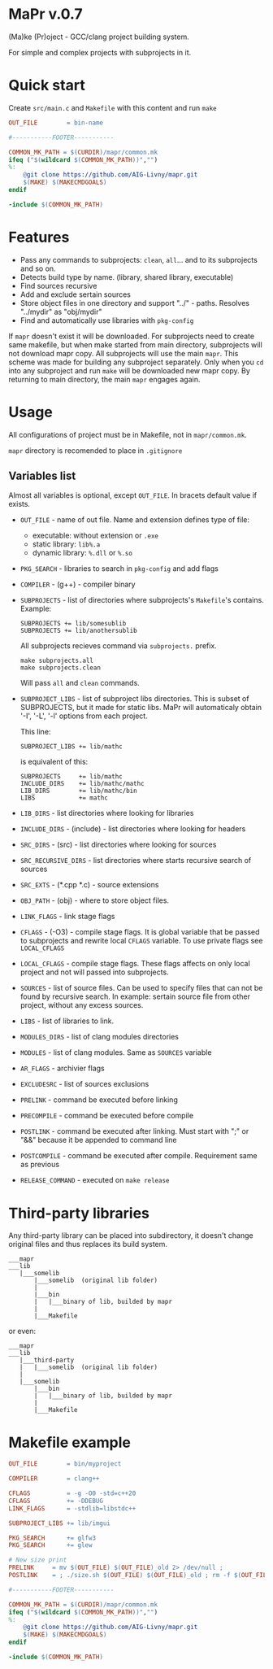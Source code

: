 # MaPr v.0.7

(Ma)ke (Pr)oject - GCC/clang project building system. 

For simple and complex projects with subprojects in it. 

# Quick start
Create `src/main.c` and `Makefile` with this content and run `make`
```Makefile
OUT_FILE        = bin-name

#-----------FOOTER-----------

COMMON_MK_PATH = $(CURDIR)/mapr/common.mk
ifeq ("$(wildcard $(COMMON_MK_PATH))","")
%:
	@git clone https://github.com/AIG-Livny/mapr.git
	$(MAKE) $(MAKECMDGOALS)
endif

-include $(COMMON_MK_PATH) 
```

# Features
- Pass any commands to subprojects: `clean`, `all`... and to its subprojects and so on.
- Detects build type by name. (library, shared library, executable)
- Find sources recursive
- Add and exclude sertain sources
- Store object files in one directory and support "../" - paths. Resolves "../mydir" as "obj/mydir"
- Find and automatically use libraries with `pkg-config`

If `mapr` doesn't exist it will be downloaded. 
For subprojects need to create same makefile, but when make started from main directory, subprojects will not download mapr copy. All subprojects will use the main `mapr`. This scheme was made for building any subproject separately. Only when you `cd` into any subproject and run `make` will be downloaded new mapr copy. By returning to main directory, the main `mapr` engages again.

# Usage
All configurations of project must be in Makefile, not in `mapr/common.mk`.

`mapr` directory is recomended to place in `.gitignore` 

## Variables list
Almost all variables is optional, except `OUT_FILE`. In bracets default value if exists.

- `OUT_FILE` - name of out file. Name and extension defines type of file:
 	- executable: without extension or `.exe`
	- static library:	`lib%.a`
	- dynamic library:	`%.dll` or `%.so`

- `PKG_SEARCH` - libraries to search in `pkg-config` and add flags 

- `COMPILER` - (g++) - compiler binary

- `SUBPROJECTS` - list of directories where subprojects's `Makefile`'s contains. Example:
    ```
    SUBPROJECTS += lib/somesublib
    SUBPROJECTS += lib/anothersublib
    ```
    All subprojects recieves command via `subprojects.` prefix.
    ```
    make subprojects.all
    make subprojects.clean
    ```
    Will pass `all` and `clean` commands.

- `SUBPROJECT_LIBS` - list of subproject libs directories. This is subset of SUBPROJECTS, but it made for static libs. MaPr will automaticaly obtain '-I', '-L', '-l' options from each project.
    
    This line:
    ```
    SUBPROJECT_LIBS	+= lib/mathc
    ```
    is equivalent of this:
    ```
    SUBPROJECTS 	+= lib/mathc
    INCLUDE_DIRS 	+= lib/mathc/mathc
    LIB_DIRS 		+= lib/mathc/bin
    LIBS 	 		+= mathc
    ```
- `LIB_DIRS` - list directories where looking for libraries

- `INCLUDE_DIRS` - (include) - list directories where looking for headers

- `SRC_DIRS` - (src) - list directories where looking for sources 

- `SRC_RECURSIVE_DIRS` - list directories where starts recursive search of sources

- `SRC_EXTS` - (*.cpp *.c) - source extensions

- `OBJ_PATH` - (obj) - where to store object files.

- `LINK_FLAGS` - link stage flags

- `CFLAGS` - (-O3) - compile stage flags. It is global variable that be passed to subprojects and rewrite local `CFLAGS` variable. To use private flags see `LOCAL_CFLAGS`

- `LOCAL_CFLAGS` - compile stage flags. These flags affects on only local project and not will passed into subprojects.

- `SOURCES` - list of source files. Can be used to specify files that can not be found by recursive search. In example: sertain source file from other project, without any excess sources.

- `LIBS` - list of libraries to link.

- `MODULES_DIRS` - list of clang modules directories

- `MODULES` - list of clang modules. Same as `SOURCES` variable

- `AR_FLAGS` - archivier flags

- `EXCLUDESRC` - list of sources exclusions

- `PRELINK` - command be executed before linking

- `PRECOMPILE` - command be executed before compile

- `POSTLINK` - command be executed after linking. Must start with ";" or "&&" because it be appended to command line

- `POSTCOMPILE` - command be executed after compile. Requirement same as previous 

- `RELEASE_COMMAND` - executed on `make release`

# Third-party libraries
Any third-party library can be placed into subdirectory, it doesn't change original files and thus replaces its build system.
```
___mapr
___lib
   |___somelib
       |___somelib  (original lib folder)
       |
       |___bin
       |   |___binary of lib, builded by mapr
       |
       |___Makefile
``` 
or even:
```
___mapr
___lib
   |___third-party
   |   |___somelib  (original lib folder)
   |
   |___somelib 
       |___bin
       |   |___binary of lib, builded by mapr
       |
       |___Makefile
```

# Makefile example

```Makefile
OUT_FILE        = bin/myproject

COMPILER 		= clang++

CFLAGS			= -g -O0 -std=c++20 
CFLAGS			+= -DDEBUG
LINK_FLAGS 		= -stdlib=libstdc++

SUBPROJECT_LIBS += lib/imgui

PKG_SEARCH      += glfw3
PKG_SEARCH      += glew

# New size print
PRELINK		= mv $(OUT_FILE) $(OUT_FILE)_old 2> /dev/null ;
POSTLINK	= ; ./size.sh $(OUT_FILE) $(OUT_FILE)_old ; rm -f $(OUT_FILE)_old

#-----------FOOTER-----------

COMMON_MK_PATH = $(CURDIR)/mapr/common.mk
ifeq ("$(wildcard $(COMMON_MK_PATH))","")
%:
	@git clone https://github.com/AIG-Livny/mapr.git
	$(MAKE) $(MAKECMDGOALS)
endif

-include $(COMMON_MK_PATH) 
```